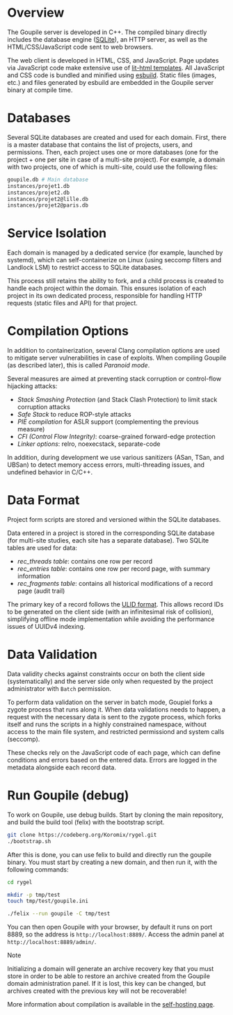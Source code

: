 # Overview

The Goupile server is developed in C++. The compiled binary directly includes the database engine ([SQLite](https://sqlite.org/)), an HTTP server, as well as the HTML/CSS/JavaScript code sent to web browsers.

The web client is developed in HTML, CSS, and JavaScript. Page updates via JavaScript code make extensive use of [lit-html templates](https://lit.dev/docs/templates/overview/). All JavaScript and CSS code is bundled and minified using [esbuild](https://esbuild.github.io/). Static files (images, etc.) and files generated by esbuild are embedded in the Goupile server binary at compile time.

# Databases

Several SQLite databases are created and used for each domain. First, there is a master database that contains the list of projects, users, and permissions. Then, each project uses one or more databases (one for the project + one per site in case of a multi-site project). For example, a domain with two projects, one of which is multi-site, could use the following files:

```sh
goupile.db # Main database
instances/projet1.db
instances/projet2.db
instances/projet2@lille.db
instances/projet2@paris.db
```

# Service Isolation

Each domain is managed by a dedicated service (for example, launched by systemd), which can self-containerize on Linux (using seccomp filters and Landlock LSM) to restrict access to SQLite databases.

This process still retains the ability to fork, and a child process is created to handle each project within the domain. This ensures isolation of each project in its own dedicated process, responsible for handling HTTP requests (static files and API) for that project.

# Compilation Options

In addition to containerization, several Clang compilation options are used to mitigate server vulnerabilities in case of exploits. When compiling Goupile (as described later), this is called *Paranoid mode*.

Several measures are aimed at preventing stack corruption or control-flow hijacking attacks:

- *Stack Smashing Protection* (and Stack Clash Protection) to limit stack corruption attacks  
- *Safe Stack* to reduce ROP-style attacks  
- *PIE compilation* for ASLR support (complementing the previous measure)  
- *CFI (Control Flow Integrity)*: coarse-grained forward-edge protection  
- *Linker options*: relro, noexecstack, separate-code  

In addition, during development we use various sanitizers (ASan, TSan, and UBSan) to detect memory access errors, multi-threading issues, and undefined behavior in C/C++.

# Data Format

Project form scripts are stored and versioned within the SQLite databases.

Data entered in a project is stored in the corresponding SQLite database (for multi-site studies, each site has a separate database). Two SQLite tables are used for data:

- *rec_threads table*: contains one row per record
- *rec_entries table*: contains one row per record page, with summary information
- *rec_fragments table*: contains all historical modifications of a record page (audit trail)

The primary key of a record follows the [ULID format](https://github.com/ulid/spec). This allows record IDs to be generated on the client side (with an infinitesimal risk of collision), simplifying offline mode implementation while avoiding the performance issues of UUIDv4 indexing.

# Data Validation

Data validity checks against constraints occur on both the client side (systematically) and the server side only when requested by the project administrator with `Batch` permission.

To perform data validation on the server in batch mode, Goupiel forks a zygote process that runs along it. When data validations needs to happen, a request with the necessary data is sent to the zygote process, which forks itself and runs the scripts in a highly constrained namespace, without access to the main file system, and restricted permissiond and system calls (seccomp).

These checks rely on the JavaScript code of each page, which can define conditions and errors based on the entered data. Errors are logged in the metadata alongside each record data.

# Run Goupile (debug)

To work on Goupile, use debug builds. Start by cloning the main repository, and build the build tool (felix) with the bootstrap script.

```sh
git clone https://codeberg.org/Koromix/rygel.git
./bootstrap.sh
```

After this is done, you can use felix to build and directly run the goupile binary. You must start by creating a new domain, and then run it, with the following commands:

```sh
cd rygel

mkdir -p tmp/test
touch tmp/test/goupile.ini

./felix --run goupile -C tmp/test
```

You can then open Goupile with your browser, by default it runs on port 8889, so the address is `http://localhost:8889/`. Access the admin panel at `http://localhost:8889/admin/`.

> [!NOTE]
> Initializing a domain will generate an archive recovery key that you must store in order to be able to restore an archive created from the Goupile domain administration panel. If it is lost, this key can be changed, but archives created with the previous key will not be recoverable!

More information about compilation is available in the [self-hosting page](diy#compilation).
